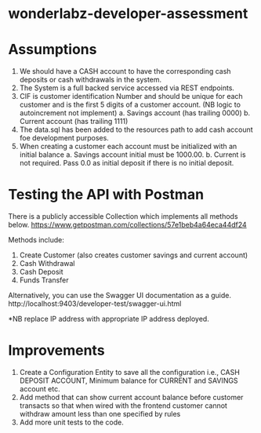 # wonderlabz-developer-assessment

# Assumptions
1.	We should have a CASH account to have the corresponding cash deposits or cash withdrawals in the system.
2.	The System is a full backed service accessed via REST endpoints.
3.	CIF is customer identification Number and should be unique for each customer and is the first 5 digits of a customer account.  (NB logic to autoincrement not implement)
a.	Savings account (has trailing 0000)
b.	Current account (has trailing 1111)
4.	The data.sql has been added to the resources path to add cash account foe development purposes.
5.	When creating a customer each account must be initialized with an initial balance
a.	Savings account initial must be 1000.00.
b.	Current is not required. Pass 0.0 as initial deposit if there is no initial deposit.

# Testing the API with Postman
There is a publicly accessible Collection which implements all methods below. 
https://www.getpostman.com/collections/57e1beb4a64eca44df24 

Methods include:
1.	Create Customer (also creates customer savings and current account)
2.	Cash Withdrawal
3.	Cash Deposit
4.	Funds Transfer

Alternatively, you can use the Swagger UI documentation as a guide.
http://localhost:9403/developer-test/swagger-ui.html

*NB replace IP address with appropriate IP address deployed.

# Improvements
1.	Create a Configuration Entity to save all the configuration i.e., CASH DEPOSIT ACCOUNT, Minimum balance for CURRENT and SAVINGS account etc.
2.	Add method that can show current account balance before customer transacts so that when wired with the frontend customer cannot withdraw amount less than one specified by rules
3.	Add more unit tests to the code.
